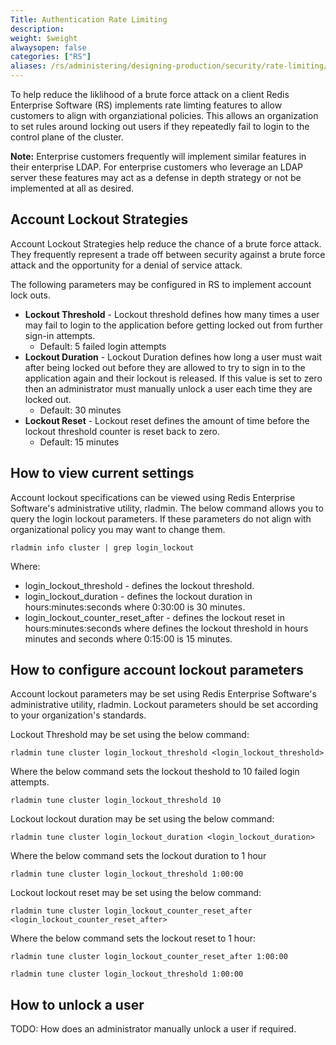 ```yaml
---
Title: Authentication Rate Limiting
description:
weight: $weight
alwaysopen: false
categories: ["RS"]
aliases: /rs/administering/designing-production/security/rate-limiting/
---
```


To help reduce the liklihood of a brute force attack on a client Redis Enterprise Software (RS) implements rate limting features to allow customers to align with organziational policies. This allows an organization to set rules around locking out users if they repeatedly fail to login to the control plane of the cluster.

**Note:** Enterprise customers frequently will implement similar features in their enterprise LDAP. For enterprise customers who leverage an LDAP server these features may act as a defense in depth strategy or not be implemented at all as desired.

## Account Lockout Strategies

Account Lockout Strategies help reduce the chance of a brute force attack. They frequently represent a trade off between security against a brute force attack and the opportunity for a denial of service attack.

The following parameters may be configured in RS to implement account lock outs.

- **Lockout Threshold** - Lockout threshold defines how many times a user may fail to login to the application before getting locked out from further sign-in attempts. 
  - Default: 5 failed login attempts
- **Lockout Duration** - Lockout Duration defines how long a user must wait after being locked out before they are allowed to try to sign in to the application again and their lockout is released. If this value is set to zero then an administrator must manually unlock a user each time they are locked out. 
  - Default: 30 minutes
- **Lockout Reset** - Lockout reset defines the amount of time before the lockout threshold counter is reset back to zero.
  - Default: 15 minutes

## How to view current settings

Account lockout specifications can be viewed using Redis Enterprise Software's administrative utility, rladmin. The below command allows you to query the login lockout parameters. If these parameters do not align with organizational policy you may want to change them.

```src
rladmin info cluster | grep login_lockout
```
Where:
- login_lockout_threshold - defines the lockout threshold.
- login_lockout_duration - defines the lockout duration in hours:minutes:seconds where 0:30:00 is 30 minutes.
- login_lockout_counter_reset_after - defines the lockout reset in hours:minutes:seconds where defines the lockout threshold in hours minutes and seconds where 0:15:00 is 15 minutes.

## How to configure account lockout parameters

Account lockout parameters may be set using Redis Enterprise Software's administrative utility, rladmin. Lockout parameters should be set according to your organization's standards.

Lockout Threshold may be set using the below command:

```src
rladmin tune cluster login_lockout_threshold <login_lockout_threshold>
```

Where the below command sets the lockout theshold to 10 failed login attempts.

```src
rladmin tune cluster login_lockout_threshold 10
```
Lockout lockout duration may be set using the below command:

```src
rladmin tune cluster login_lockout_duration <login_lockout_duration>
```
Where the below command sets the lockout duration to 1 hour

```src
rladmin tune cluster login_lockout_threshold 1:00:00
```
Lockout lockout reset may be set using the below command:

```src
rladmin tune cluster login_lockout_counter_reset_after <login_lockout_counter_reset_after>
```

Where the below command sets the lockout reset to 1 hour:

```src
rladmin tune cluster login_lockout_counter_reset_after 1:00:00
```


```src
rladmin tune cluster login_lockout_threshold 1:00:00
```

## How to unlock a user


TODO: How does an administrator manually unlock a user if required.
